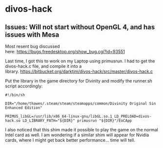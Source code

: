 # divos-hack

## Issues: Will not start without OpenGL 4, and has issues with Mesa

Most resent bug discussed here: https://bugs.freedesktop.org/show_bug.cgi?id=93551

Last time, I got this to work on my Laptop using primusrun. I had to get the divos-hack.c file, and compile it into a library. https://bitbucket.org/darktjm/divos-hack/src/master/divos-hack.c

Put the library in the game directory for Divinity and modify the runner.sh script accordingly:
``` shell
#!/bin/sh

DIR="/home/thawes/.steam/steam/steamapps/common/Divinity Original Sin Enhanced Edition"

PRIMUS_libGL=/usr/lib/x86_64-linux-gnu/libGL.so.1 LD_PRELOAD=divos-hack.so LD_LIBRARY_PATH="${DIR}" primusrun "${DIR}"/EoCApp
```
I also noticed that this shim made it possible to play the game on the normal Intel card as well. I am wondering if a similar shim will appear for Nvidia cards, where I might get back better performance... time will tell.
